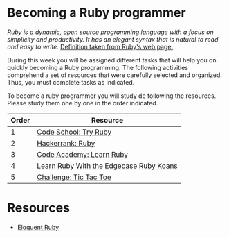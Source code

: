 # Becoming a Ruby programmer

*Ruby is a dynamic, open source programming language with a focus on simplicity and productivity. It has an elegant syntax that is natural to read and easy to write.* [Definition taken from Ruby's web page.](https://www.ruby-lang.org/en/)

During this week you will be assigned different tasks that will help you on quickly becoming a Ruby programming. The following activities comprehend a set of resources that were carefully selected and organized. Thus, you must complete tasks as indicated.

To become a ruby programmer you will study de following the resources. Please study them one by one in the order indicated.

Order | Resource 
----- | ---- 
1 | [Code School: Try Ruby](https://www.codeschool.com/courses/try-ruby)
2 | [Hackerrank: Ruby](https://www.hackerrank.com/domains/ruby/ruby-tutorials)
3 | [Code Academy: Learn Ruby](https://www.codecademy.com/learn/learn-ruby)
4 | [Learn Ruby With the Edgecase Ruby Koans](http://rubykoans.com/)
5 | [Challenge: Tic Tac Toe](https://gist.github.com/vicmaster/56bda5ba51e87a39682c17de36732719)

# Resources

* [Eloquent Ruby](https://drive.google.com/open?id=1792A2pkriOnjwb7Lh7MPtx7lUuSusrub)


